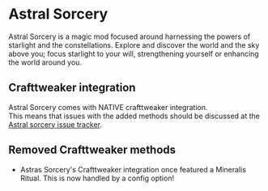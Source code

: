 # Astral Sorcery

Astral Sorcery is a magic mod focused around harnessing the powers of starlight and the constellations. Explore and discover the world and the sky above you; focus starlight to your will, strengthening yourself or enhancing the world around you.

## Crafttweaker integration

Astral Sorcery comes with NATIVE crafttweaker integration.  
This means that issues with the added methods should be discussed at the [Astral sorcery issue tracker](https://github.com/HellFirePvP/AstralSorcery/issues).

## Removed Crafttweaker methods

- Astras Sorcery's Crafttweaker integration once featured a Mineralis Ritual. This is now handled by a config option!